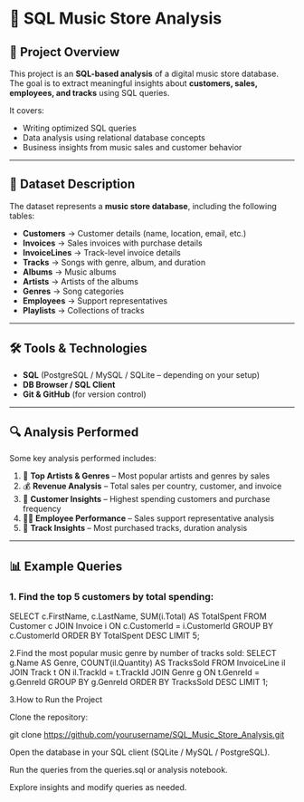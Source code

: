 # 🎵 SQL Music Store Analysis

## 📌 Project Overview
This project is an **SQL-based analysis** of a digital music store database.  
The goal is to extract meaningful insights about **customers, sales, employees, and tracks** using SQL queries.  

It covers:
- Writing optimized SQL queries
- Data analysis using relational database concepts
- Business insights from music sales and customer behavior

---

## 📂 Dataset Description
The dataset represents a **music store database**, including the following tables:

- **Customers** → Customer details (name, location, email, etc.)
- **Invoices** → Sales invoices with purchase details
- **InvoiceLines** → Track-level invoice details
- **Tracks** → Songs with genre, album, and duration
- **Albums** → Music albums
- **Artists** → Artists of the albums
- **Genres** → Song categories
- **Employees** → Support representatives
- **Playlists** → Collections of tracks

---

## 🛠️ Tools & Technologies
- **SQL** (PostgreSQL / MySQL / SQLite – depending on your setup)
- **DB Browser / SQL Client**
- **Git & GitHub** (for version control)

---

## 🔍 Analysis Performed
Some key analysis performed includes:

1. 🎤 **Top Artists & Genres** – Most popular artists and genres by sales  
2. 💰 **Revenue Analysis** – Total sales per country, customer, and invoice  
3. 🛒 **Customer Insights** – Highest spending customers and purchase frequency  
4. 👨‍💼 **Employee Performance** – Sales support representative analysis  
5. 📀 **Track Insights** – Most purchased tracks, duration analysis  

---

## 📊 Example Queries

### 1. Find the top 5 customers by total spending:
SELECT c.FirstName, c.LastName, SUM(i.Total) AS TotalSpent
FROM Customer c
JOIN Invoice i ON c.CustomerId = i.CustomerId
GROUP BY c.CustomerId
ORDER BY TotalSpent DESC
LIMIT 5;

2.Find the most popular music genre by number of tracks sold:
SELECT g.Name AS Genre, COUNT(il.Quantity) AS TracksSold
FROM InvoiceLine il
JOIN Track t ON il.TrackId = t.TrackId
JOIN Genre g ON t.GenreId = g.GenreId
GROUP BY g.GenreId
ORDER BY TracksSold DESC
LIMIT 1;

3.How to Run the Project

Clone the repository:

git clone https://github.com/yourusername/SQL_Music_Store_Analysis.git


Open the database in your SQL client (SQLite / MySQL / PostgreSQL).

Run the queries from the queries.sql or analysis notebook.

Explore insights and modify queries as needed.
